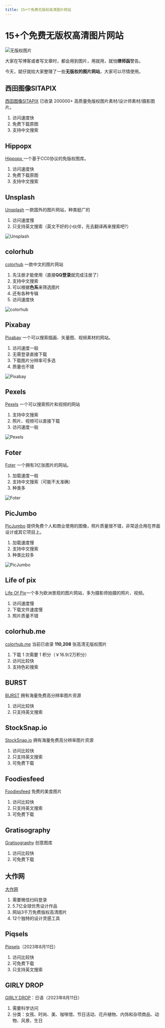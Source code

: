 ```yaml
---
title: 15+个免费无版权高清图片网站
---
```


# 15+个免费无版权高清图片网站

![无版权图片](https://usacdn.wangdu.site/file/blog-cdn/WP-CDN-02/2022/202204291543596.webp)

大家在写博客或者写文章时，都会用到图片，用就用，就怕**律师函**警告。

今天，斌仔就给大家整理了一些**无版权的图片网站**，大家可以尽情使用。

## 西田图像SITAPIX

[西田图像SITAPIX](https://www.sitapix.com/) 已收录 200000+ 高质量免版权图片素材/设计师素材/摄影图片。

1. 访问速度快
2. 免费下载原图
3. 支持中文搜索

## Hippopx

[Hippopx ](https://www.hippopx.com/zh) 一个基于CC0协议的免版权图库。

1. 访问速度快
2. 免费下载原图
3. 支持中文搜索

## Unsplash

[Unsplash](https://unsplash.com/) 一款国外的图片网站，种类挺广的

1.  访问速度慢
2.  只支持英文搜索（英文不好的小伙伴，先去翻译再来搜索吧?）

![Unsplash](https://usacdn.wangdu.site/file/blog-cdn/WP-CDN-02/2023/202305151004218.webp)

## colorhub

[colorhub](https://colorhub.me/) 一款中文的图片网站

1.  先注册才能使用（直接**QQ登录**就完成注册了）
2.  支持中文搜索
3.  可以根据**色系**来筛选图片
4.  还有各种专辑
5.  访问速度快

![colorhub](https://usacdn.wangdu.site/file/blog-cdn/WP-CDN-02/2023/202305151004766.webp)

## Pixabay

[Pixabay](https://pixabay.com/) 一个可以搜索插画、矢量图、视频素材的网站。

1.  访问速度一般
2.  无需登录直接下载
3.  下载图片分辨率可多选
4.  质量也不错

![Pixabay](https://usacdn.wangdu.site/file/blog-cdn/WP-CDN-02/2023/202305151005213.webp)

## Pexels

[Pexels](https://www.pexels.com/) 一个可以搜索照片和视频的网站

1.  支持中文搜索
2.  照片、视频可以直接下载
3.  访问速度一般

![Pexels](https://usacdn.wangdu.site/file/blog-cdn/WP-CDN-02/2023/202305151005599.webp)

## Foter

[Foter](https://foter.com/) 一个拥有3亿张图片的网站。

1.  加载速度一般
2.  支持中文搜索（可能不太准确）
3.  种类多

![Foter](https://usacdn.wangdu.site/file/blog-cdn/WP-CDN-02/2023/202305151005265.webp)

## PicJumbo

[PicJumbo](https://picjumbo.com/) 提供免费个人和商业使用的图像，照片质量很不错，非常适合用在界面设计或其它项目上。

1.  加载速度慢
2.  支持中文搜索
3.  种类比较多

![PicJumbo](https://usacdn.wangdu.site/file/blog-cdn/WP-CDN-02/2023/202305151005026.webp)

## Life of pix

[Life Of Pix](https://www.lifeofpix.com/)一个多为欧洲景观的图片网站，多为摄影师拍摄的照片、视频。

1.  访问速度慢
2.  下载文件速度慢
3.  照片质量不错

## colorhub.me

[colorhub.me](https://www.colorhub.me/) 当前已收录 **110,208** 张高清无版权图片

1. 下载 1 次需要 1 积分（￥16.9/2万积分）
2. 访问比较快
3. 支持色彩搜索

## BURST

[BURST](https://burst.shopify.com/) 拥有海量免费高分辨率图片资源

1. 访问比较快
2. 只支持英文搜索

## StockSnap.io

[StockSnap.io](https://stocksnap.io/) 拥有海量免费高分辨率图片资源

1. 访问比较快
2. 只支持英文搜索
3. 可免费下载

## Foodiesfeed

[Foodiesfeed](https://www.foodiesfeed.com/) 免费的美食图片

1. 访问比较快
2. 只支持英文搜索
3. 可免费下载

## Gratisography

[Gratisography](https://gratisography.com/) 创意图库

1. 访问比较快
2. 可免费下载

## 大作网

[大作网](https://www.bigbigwork.com/)

1. 需要微信扫码登录
2. 5.7亿全球优秀设计作品
3. 网站3千万免费版权高清图片
4. 12个独特的设计灵感工具

## Piqsels

[Piqsels](https://www.piqsels.com/)（2023年8月11日）

1. 访问比较快
2. 可免费下载
3. 只支持英文搜索

## GIRLY DROP

[GIRLY DROP](https://girlydrop.com/)：日语（2023年8月11日）

1. 需要科学访问
2. 分类：女孩、时尚、美、咖啡馆、节日活动、花卉植物、内饰和杂项商品、动物、风景、生日